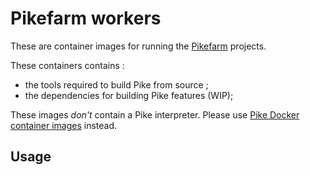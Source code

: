 # Pikefarm workers

These are container images for running the [Pikefarm](http://pike.lysator.liu.se/development/pikefarm/) projects.

These containers contains :

* the tools required to build Pike from source ;
* the dependencies for building Pike features (WIP);

These images *don't* contain a Pike interpreter. Please use [Pike Docker container images](https://github.com/bertrand-lupart/docker-pike) instead.

## Usage
